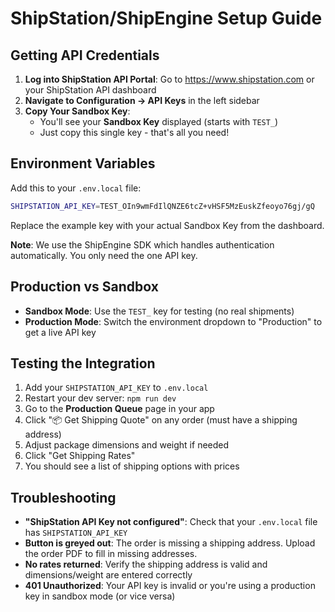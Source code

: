 # ShipStation/ShipEngine Setup Guide

## Getting API Credentials

1. **Log into ShipStation API Portal**: Go to https://www.shipstation.com or your ShipStation API dashboard
2. **Navigate to Configuration → API Keys** in the left sidebar
3. **Copy Your Sandbox Key**:
   - You'll see your **Sandbox Key** displayed (starts with `TEST_`)
   - Just copy this single key - that's all you need!

## Environment Variables

Add this to your `.env.local` file:

```bash
SHIPSTATION_API_KEY=TEST_OIn9wmFdIlQNZE6tcZ+vHSF5MzEuskZfeoyo76gj/gQ
```

Replace the example key with your actual Sandbox Key from the dashboard.

**Note**: We use the ShipEngine SDK which handles authentication automatically. You only need the one API key.

## Production vs Sandbox

- **Sandbox Mode**: Use the `TEST_` key for testing (no real shipments)
- **Production Mode**: Switch the environment dropdown to "Production" to get a live API key

## Testing the Integration

1. Add your `SHIPSTATION_API_KEY` to `.env.local`
2. Restart your dev server: `npm run dev`
3. Go to the **Production Queue** page in your app
4. Click "📦 Get Shipping Quote" on any order (must have a shipping address)
5. Adjust package dimensions and weight if needed
6. Click "Get Shipping Rates"
7. You should see a list of shipping options with prices

## Troubleshooting

- **"ShipStation API Key not configured"**: Check that your `.env.local` file has `SHIPSTATION_API_KEY`
- **Button is greyed out**: The order is missing a shipping address. Upload the order PDF to fill in missing addresses.
- **No rates returned**: Verify the shipping address is valid and dimensions/weight are entered correctly
- **401 Unauthorized**: Your API key is invalid or you're using a production key in sandbox mode (or vice versa)
